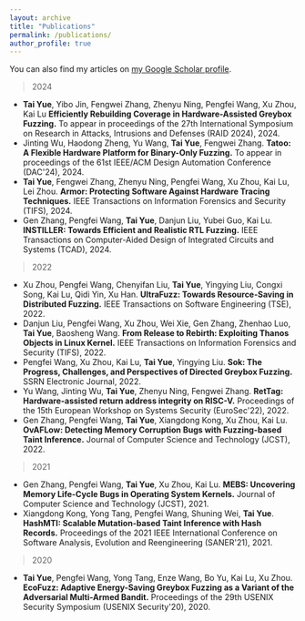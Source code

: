 ```yaml
---
layout: archive
title: "Publications"
permalink: /publications/
author_profile: true
---
```

You can also find my articles on <a href="https://scholar.google.com.hk/citations?user=QZve5gQAAAAJ&hl=zh-CN">my Google Scholar profile</a>.

> 2024
- **Tai Yue**, Yibo Jin, Fengwei Zhang, Zhenyu Ning, Pengfei Wang, Xu Zhou, Kai Lu
**Efficiently Rebuilding Coverage in Hardware-Assisted Greybox Fuzzing.**
To appear in proceedings of the 27th International Symposium on Research in Attacks, Intrusions and Defenses (RAID 2024), 2024.
- Jinting Wu, Haodong Zheng, Yu Wang, **Tai Yue**, Fengwei Zhang.
**Tatoo: A Flexible Hardware Platform for Binary-Only Fuzzing.**
To appear in proceedings of the 61st IEEE/ACM Design Automation Conference (DAC'24), 2024.
- **Tai Yue**, Fengwei Zhang, Zhenyu Ning, Pengfei Wang, Xu Zhou, Kai Lu, Lei Zhou.
**Armor: Protecting Software Against Hardware Tracing Techniques.**
IEEE Transactions on Information Forensics and Security (TIFS), 2024.
- Gen Zhang, Pengfei Wang, **Tai Yue**, Danjun Liu, Yubei Guo, Kai Lu.
**INSTILLER: Towards Efficient and Realistic RTL Fuzzing.**
IEEE Transactions on Computer-Aided Design of Integrated Circuits and Systems (TCAD), 2024.

> 2022
- Xu Zhou, Pengfei Wang, Chenyifan Liu, **Tai Yue**, Yingying Liu, Congxi Song, Kai Lu, Qidi Yin, Xu Han. 
**UltraFuzz: Towards Resource-Saving in Distributed Fuzzing.**
IEEE Transactions on Software Engineering (TSE), 2022.
- Danjun Liu, Pengfei Wang, Xu Zhou, Wei Xie, Gen Zhang, Zhenhao Luo, **Tai Yue**, Baosheng Wang. 
**From Release to Rebirth: Exploiting Thanos Objects in Linux Kernel.**
IEEE Transactions on Information Forensics and Security (TIFS), 2022.
- Pengfei Wang, Xu Zhou, Kai Lu, **Tai Yue**, Yingying Liu. 
**Sok: The Progress, Challenges, and Perspectives of Directed Greybox Fuzzing.**
SSRN Electronic Journal, 2022.
- Yu Wang, Jinting Wu, **Tai Yue**, Zhenyu Ning, Fengwei Zhang. 
**RetTag: Hardware-assisted return address integrity on RISC-V.**
Proceedings of the 15th European Workshop on Systems Security (EuroSec'22), 2022.
- Gen Zhang, Pengfei Wang, **Tai Yue**, Xiangdong Kong, Xu Zhou, Kai Lu. 
**OvAFLow: Detecting Memory Corruption Bugs with Fuzzing-based Taint Inference.**
Journal of Computer Science and Technology (JCST), 2022.

> 2021
- Gen Zhang, Pengfei Wang, **Tai Yue**, Xu Zhou, Kai Lu. 
**MEBS: Uncovering Memory Life-Cycle Bugs in Operating System Kernels.**
Journal of Computer Science and Technology (JCST), 2021.
- Xiangdong Kong, Yong Tang, Pengfei Wang, Shuning Wei, **Tai Yue**. 
**HashMTI: Scalable Mutation-based Taint Inference with Hash Records.**
Proceedings of the 2021 IEEE International Conference on Software Analysis, Evolution and Reengineering (SANER'21), 2021.

> 2020
- **Tai Yue**, Pengfei Wang, Yong Tang, Enze Wang, Bo Yu, Kai Lu, Xu Zhou. 
**EcoFuzz: Adaptive Energy-Saving Greybox Fuzzing as a Variant of the Adversarial Multi-Armed Bandit.**
Proceedings of the 29th USENIX Security Symposium (USENIX Security'20), 2020.







